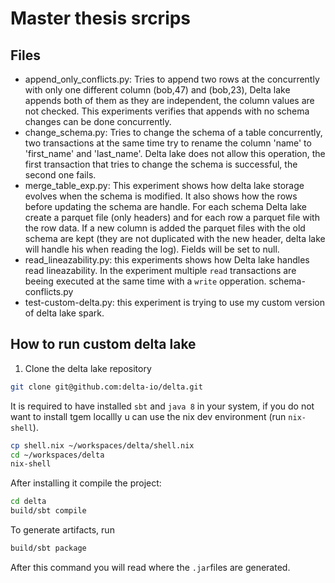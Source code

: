 # Master thesis srcrips
## Files
- append_only_conflicts.py: Tries to append two rows at the concurrently with only one different column (bob,47) and (bob,23), Delta lake appends both of them as they are independent, the column values are not checked. This experiments verifies that appends with no schema changes can be done concurrently.
- change_schema.py: Tries to change the schema of a table concurrently, two transactions at the same time try to rename the column 'name' to 'first_name' and 'last_name'. Delta lake does not allow this operation, the first transaction that tries to change the schema is successful, the second one fails.
- merge_table_exp.py: This experiment shows how delta lake storage evolves when the schema is modified. It also shows how the rows before updating the schema are handle. For each schema Delta lake create a parquet file (only headers) and for each row a parquet file with the row data. If a new column is added the parquet files with the old schema are kept (they are not duplicated with the new header, delta lake will handle his when reading the log). Fields will be set to null.
- read_lineazability.py: this experiments shows how Delta lake handles read lineazability. In the experiment multiple `read` transactions are beeing executed at the same time with a `write` opperation. 
schema-conflicts.py
- test-custom-delta.py: this experiment is trying to use my custom version of delta lake spark.

## How to run custom delta lake
1. Clone the delta lake repository
```bash
git clone git@github.com:delta-io/delta.git
```
It is required to have installed `sbt` and `java 8` in your system, if you do not want to install tgem locallly u can use the nix dev environment (run `nix-shell`).
```bash
cp shell.nix ~/workspaces/delta/shell.nix
cd ~/workspaces/delta
nix-shell
```

After installing it compile the project:
```bash
cd delta
build/sbt compile
```

To generate artifacts, run
```bash
build/sbt package
```
 After this command you will read where the `.jar`files are generated.
